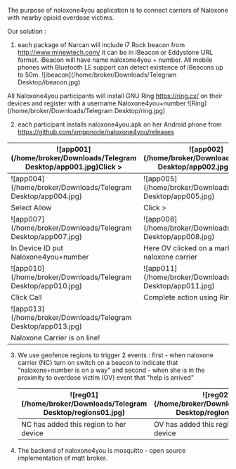 The purpose of naloxone4you application is to connect carriers of Naloxone with nearby opioid overdose victims.

Our solution :

1. each package of Narcan will include i7 Rock beacon from http://www.minewtech.com/ it can be in iBeacon or Eddystone URL format. iBeacon will have name naloxone4you + number. All mobile phones with Bluetooth LE support can detect existence of iBeacons up to 50m. 
   ![ibeacon](/home/broker/Downloads/Telegram Desktop/ibeacon.jpg)

All Naloxone4you participants will install GNU Ring https://ring.cx/ on their devices and register with a username Naloxone4you+number
![Ring](/home/broker/Downloads/Telegram Desktop/ring.jpg)

2. each participant installs naloxone4you.apk on her Android phone from
   https://github.com/xmppnode/naloxone4you/releases

| ![app001](/home/broker/Downloads/Telegram Desktop/app001.jpg)Click > | ![app002](/home/broker/Downloads/Telegram Desktop/app002.jpg)Click > | ![app003](/home/broker/Downloads/Telegram Desktop/app003.jpg)Click FIX |
| ---------------------------------------- | ---------------------------------------- | ---------------------------------------- |
| ![app004](/home/broker/Downloads/Telegram Desktop/app004.jpg) | ![app005](/home/broker/Downloads/Telegram Desktop/app005.jpg) | ![app006](/home/broker/Downloads/Telegram Desktop/app006.jpg) |
| Select Allow                             | Click >                                  | Click v                                  |
| ![app007](/home/broker/Downloads/Telegram Desktop/app007.jpg) | ![app008](/home/broker/Downloads/Telegram Desktop/app008.jpg) | ![app009](/home/broker/Downloads/Telegram Desktop/app009.jpg) |
| In Device ID put Naloxone4you+number     | Here OV clicked on a marker of the naloxone carrier | Expand Information panel and Click on ... |
| ![app010](/home/broker/Downloads/Telegram Desktop/app010.jpg) | ![app011](/home/broker/Downloads/Telegram Desktop/app011.jpg) | ![app012](/home/broker/Downloads/Telegram Desktop/app012.jpg) |
| Click Call                               | Complete action using Ring               | Click on a phone tube to call            |
| ![app013](/home/broker/Downloads/Telegram Desktop/app013.jpg) |                                          |                                          |
| Naloxone Carrier is on line!             |                                          |                                          |
3. We use geofence regions to trigger 2 events : first - when naloxone carrier (NC) turn on switch on a beacon to indicate that "naloxone+number is on a way" and second - when she is in the proximity to overdose victim (OV) event that "help is arrived"

   | ![reg01](/home/broker/Downloads/Telegram Desktop/regions01.jpg) | ![reg02](/home/broker/Downloads/Telegram Desktop/regions02.jpg) |
   | ---------------------------------------- | ---------------------------------------- |
   | NC has added this region to her device   | OV has added this region to her device   |
4. The backend of naloxone4you is mosquitto - open source implementation of mqtt broker.